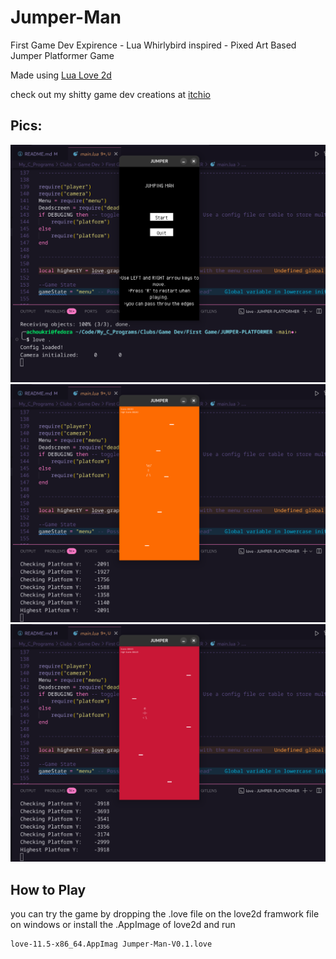 # Jumper-Man
First Game Dev Expirence - Lua Whirlybird inspired - Pixed Art Based Jumper Platformer Game

Made using [Lua Love 2d](https://love2d.org/)

check out my shitty game dev creations at [itchio](https://mry2k.itch.io/)

## Pics:
![](JUMPER-PLATFORMER/assets/1.png)
![](JUMPER-PLATFORMER/assets/2.png)
![](JUMPER-PLATFORMER/assets/3.png)

## How to Play
you can try the game by dropping the .love file on the love2d framwork file on windows 
or install the .AppImage of love2d and run
```bash
love-11.5-x86_64.AppImag Jumper-Man-V0.1.love
```